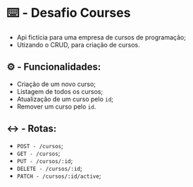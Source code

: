 # ⌨️ - Desafio Courses

- Api fictícia para uma empresa de cursos de programação;
- Utizando o CRUD, para criação de cursos.

## ⚙️ - Funcionalidades: 

- Criação de um novo curso;
- Listagem de todos os cursos;
- Atualização de um curso pelo `id`;
- Remover um curso pelo `id`.

## ↔️ - Rotas:

- `POST - /cursos`;
- `GET - /cursos`;
- `PUT - /cursos/:id`;
- `DELETE - /cursos/:id`;
- `PATCH - /cursos/:id/active`;
